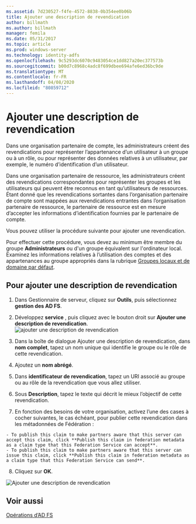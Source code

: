 ```yaml
---
ms.assetid: 7d230527-f4fe-4572-8838-0b354ee0b06b
title: Ajouter une description de revendication
author: billmath
ms.author: billmath
manager: femila
ms.date: 05/31/2017
ms.topic: article
ms.prod: windows-server
ms.technology: identity-adfs
ms.openlocfilehash: 9c5293dc6070c9483054ce1dd827a20ec377573b
ms.sourcegitcommit: b00d7c8968c4adc8f699dbee694afe6ed36bc9de
ms.translationtype: MT
ms.contentlocale: fr-FR
ms.lasthandoff: 04/08/2020
ms.locfileid: "80859712"
---
```

# <a name="add-a-claim-description"></a>Ajouter une description de revendication


Dans une organisation partenaire de compte, les administrateurs créent des revendications pour représenter l’appartenance d’un utilisateur à un groupe ou à un rôle, ou pour représenter des données relatives à un utilisateur, par exemple, le numéro d’identification d’un utilisateur.

Dans une organisation partenaire de ressource, les administrateurs créent des revendications correspondantes pour représenter les groupes et les utilisateurs qui peuvent être reconnus en tant qu’utilisateurs de ressources. Étant donné que les revendications sortantes dans l’organisation partenaire de compte sont mappées aux revendications entrantes dans l’organisation partenaire de ressource, le partenaire de ressource est en mesure d’accepter les informations d’identification fournies par le partenaire de compte. 

Vous pouvez utiliser la procédure suivante pour ajouter une revendication.

Pour effectuer cette procédure, vous devez au minimum être membre du groupe **Administrateurs** ou d'un groupe équivalent sur l'ordinateur local.  Examinez les informations relatives à l’utilisation des comptes et des appartenances au groupe appropriés dans la rubrique [Groupes locaux et de domaine par défaut](https://go.microsoft.com/fwlink/?LinkId=83477).

## <a name="to-add-a-claim-description"></a>Pour ajouter une description de revendication

1. Dans Gestionnaire de serveur, cliquez sur **Outils**, puis sélectionnez **gestion des AD FS**. 

2. Développez **service** , puis cliquez avec le bouton droit sur **Ajouter une description de revendication**.
   ![ajouter une description de revendication](media/Add-a-Claim-Description/claimdesc1.png)

3. Dans la boîte de dialogue Ajouter une description de revendication, dans **nom complet**, tapez un nom unique qui identifie le groupe ou le rôle de cette revendication.

4. Ajoutez un **nom abrégé**.

5. Dans **identificateur de revendication**, tapez un URI associé au groupe ou au rôle de la revendication que vous allez utiliser.

6. Sous **Description**, tapez le texte qui décrit le mieux l’objectif de cette revendication.

7. En fonction des besoins de votre organisation, activez l’une des cases à cocher suivantes, le cas échéant, pour publier cette revendication dans les métadonnées de Fédération :


~~~
- To publish this claim to make partners aware that this server can accept this claim, click **Publish this claim in federation metadata as a claim type that this Federation Service can accept**.
- To publish this claim to make partners aware that this server can issue this claim, click **Publish this claim in federation metadata as a claim type that this Federation Service can send**.
~~~

8. Cliquez sur **OK**.

![Ajouter une description de revendication](media/Add-a-Claim-Description/claimdesc2.png)


## <a name="see-also"></a>Voir aussi  
[Opérations d’AD FS](../../ad-fs/AD-FS-2016-Operations.md) 
